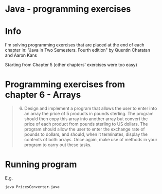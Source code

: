# Java - programming exercises

# Info

I'm solving programming exercises that are placed at the end of each chapter in:
"Java in Two Semesters. Fourth edition" by Quentin Charatan and Aaron Kans

Starting from Chapter 5 (other chapters' exercises were too easy)

# Programming exercises from chapter 6 - Arrays

> 6. Design and implement a program that allows the user to enter into an array the
> price of 5 products in pounds sterling. The program should then copy this array
> into another array but convert the price of each product from pounds sterling to
> US dollars. The program should allow the user to enter the exchange rate of
> pounds to dollars, and should, when it terminates, display the contents of both
> arrays. Once again, make use of methods in your program to carry out these
> tasks.

# Running program

E.g.

```bash
java PricesConverter.java
```
